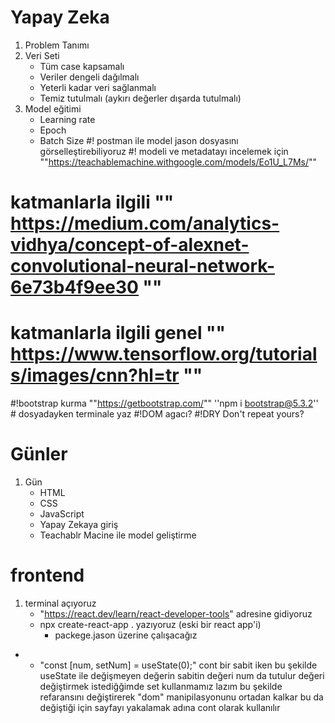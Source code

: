 # Yapay Zeka
1. Problem Tanımı
2. Veri Seti
    * Tüm case kapsamalı
    * Veriler dengeli dağılmalı
    * Yeterli kadar veri sağlanmalı
    * Temiz tutulmalı (aykırı değerler dışarda tutulmalı)
3. Model eğitimi
    * Learning rate
    * Epoch
    * Batch Size
#! postman ile model jason dosyasını görselleştirebiliyoruz
#! modeli ve metadatayı incelemek için ""https://teachablemachine.withgoogle.com/models/Eo1U_L7Ms/""

# katmanlarla ilgili "" https://medium.com/analytics-vidhya/concept-of-alexnet-convolutional-neural-network-6e73b4f9ee30 ""
# katmanlarla ilgili genel "" https://www.tensorflow.org/tutorials/images/cnn?hl=tr ""

#!bootstrap kurma ""https://getbootstrap.com/"" ''npm i bootstrap@5.3.2'' # dosyadayken terminale yaz
#!DOM agacı?
#!DRY Don't repeat yours?

# Günler
1. Gün
    * HTML
    * CSS
    * JavaScript
    * Yapay Zekaya giriş
    * Teachablr Macine ile model geliştirme

# frontend 
1. terminal açıyoruz
    * "https://react.dev/learn/react-developer-tools" adresine gidiyoruz
    * npx create-react-app . yazıyoruz (eski bir react app'i)
        * packege.jason üzerine çalışacağız
* * "const [num, setNum] = useState(0);" cont bir sabit iken bu şekilde useState ile değişmeyen değerin sabitin değeri num da tutulur değeri değiştirmek istediğğimde set kullanmamız lazım bu şekilde refaransını değiştirerek "dom" manipilasyonunu ortadan kalkar bu da değiştiği için sayfayı yakalamak adına cont olarak kullanılır